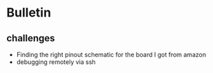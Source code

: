 # Bulletin

## challenges
- Finding the right pinout schematic for the board I got from amazon
- debugging remotely via ssh

